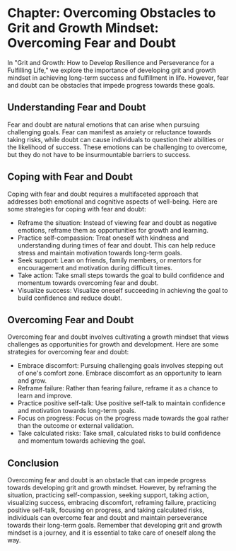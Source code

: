Chapter: Overcoming Obstacles to Grit and Growth Mindset: Overcoming Fear and Doubt
===================================================================================

In "Grit and Growth: How to Develop Resilience and Perseverance for a Fulfilling Life," we explore the importance of developing grit and growth mindset in achieving long-term success and fulfillment in life. However, fear and doubt can be obstacles that impede progress towards these goals.

Understanding Fear and Doubt
----------------------------

Fear and doubt are natural emotions that can arise when pursuing challenging goals. Fear can manifest as anxiety or reluctance towards taking risks, while doubt can cause individuals to question their abilities or the likelihood of success. These emotions can be challenging to overcome, but they do not have to be insurmountable barriers to success.

Coping with Fear and Doubt
--------------------------

Coping with fear and doubt requires a multifaceted approach that addresses both emotional and cognitive aspects of well-being. Here are some strategies for coping with fear and doubt:

* Reframe the situation: Instead of viewing fear and doubt as negative emotions, reframe them as opportunities for growth and learning.
* Practice self-compassion: Treat oneself with kindness and understanding during times of fear and doubt. This can help reduce stress and maintain motivation towards long-term goals.
* Seek support: Lean on friends, family members, or mentors for encouragement and motivation during difficult times.
* Take action: Take small steps towards the goal to build confidence and momentum towards overcoming fear and doubt.
* Visualize success: Visualize oneself succeeding in achieving the goal to build confidence and reduce doubt.

Overcoming Fear and Doubt
-------------------------

Overcoming fear and doubt involves cultivating a growth mindset that views challenges as opportunities for growth and development. Here are some strategies for overcoming fear and doubt:

* Embrace discomfort: Pursuing challenging goals involves stepping out of one's comfort zone. Embrace discomfort as an opportunity to learn and grow.
* Reframe failure: Rather than fearing failure, reframe it as a chance to learn and improve.
* Practice positive self-talk: Use positive self-talk to maintain confidence and motivation towards long-term goals.
* Focus on progress: Focus on the progress made towards the goal rather than the outcome or external validation.
* Take calculated risks: Take small, calculated risks to build confidence and momentum towards achieving the goal.

Conclusion
----------

Overcoming fear and doubt is an obstacle that can impede progress towards developing grit and growth mindset. However, by reframing the situation, practicing self-compassion, seeking support, taking action, visualizing success, embracing discomfort, reframing failure, practicing positive self-talk, focusing on progress, and taking calculated risks, individuals can overcome fear and doubt and maintain perseverance towards their long-term goals. Remember that developing grit and growth mindset is a journey, and it is essential to take care of oneself along the way.
